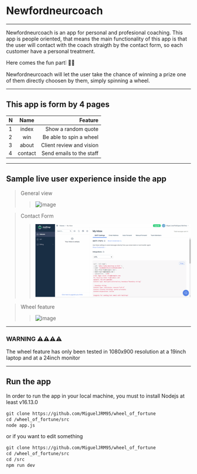 # Newfordneurcoach
---

Newfordneurcoach is an app for personal and profesional coaching.
This app is people oriented, that means the main functionality of this
app is that the user will contact with the coach straigth by the contact form,
so each customer have a personal treatment.

Here comes the fun part❕ 🤯🎉

Newfordneurcoach will let the user take the chance of winning a prize one of them
directly choosen by them, simply spinning a wheel.

---

## This app is form by 4 pages

| N     | Name  | Feature                 |
|:------|:-----:|------------------------:|
|1      |index  | Show a random quote     |
|2      |win    | Be able to spin a wheel |
|3      |about  | Client review and vision|
|4      |contact| Send emails to the staff|


---

## Sample live user experience inside the app

> General view
>> ![image](https://github.com/MiguelJRM95/wheel_of_fortune/blob/master/media/general.gif)

> Contact Form
>> ![image](https://github.com/MiguelJRM95/wheel_of_fortune/blob/master/media/email.gif)

> Wheel feature
>> ![image](https://github.com/MiguelJRM95/wheel_of_fortune/blob/master/media/wheel.gif)

---

### WARNING ⚠️⚠️⚠️⚠️

The wheel feature has only been tested in 1080x900 resolution
at a 19inch laptop and at a 24inch monitor

---
## Run the app

In order to run the app in your local machine, you must to install Nodejs at least v16.13.0

````
git clone https://github.com/MiguelJRM95/wheel_of_fortune
cd /wheel_of_fortune/src
node app.js
````

or if you want to edit something

````
git clone https://github.com/MiguelJRM95/wheel_of_fortune
cd /wheel_of_fortune/src
cd /src
npm run dev
````